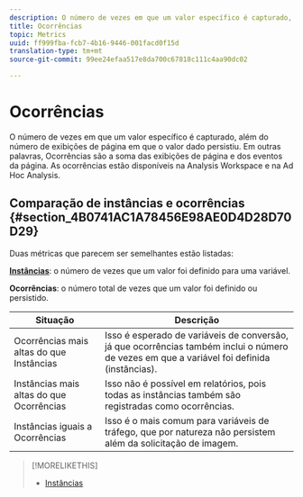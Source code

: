 ```yaml
---
description: O número de vezes em que um valor específico é capturado, além do número de exibições de página em que o valor dado persistiu. Em outras palavras, Ocorrências são a soma das exibições de página e dos eventos da página. As ocorrências estão disponíveis na Analysis Workspace e na Ad Hoc Analysis.
title: Ocorrências
topic: Metrics
uuid: ff999fba-fcb7-4b16-9446-001facd0f15d
translation-type: tm+mt
source-git-commit: 99ee24efaa517e8da700c67818c111c4aa90dc02

---
```



# Ocorrências

O número de vezes em que um valor específico é capturado, além do número de exibições de página em que o valor dado persistiu. Em outras palavras, Ocorrências são a soma das exibições de página e dos eventos da página. As ocorrências estão disponíveis na Analysis Workspace e na Ad Hoc Analysis.

## Comparação de instâncias e ocorrências  {#section_4B0741AC1A78456E98AE0D4D28D70D29}

Duas métricas que parecem ser semelhantes estão listadas:

**[Instâncias](/help/components/c-variables/c-metrics/metrics-instance.md)**: o número de vezes que um valor foi definido para uma variável.

**Ocorrências**: o número total de vezes que um valor foi definido ou persistido.

| Situação | Descrição |
|---|---|
| Ocorrências mais altas do que Instâncias | Isso é esperado de variáveis de conversão, já que ocorrências também inclui o número de vezes em que a variável foi definida (instâncias). |
| Instâncias mais altas do que Ocorrências | Isso não é possível em relatórios, pois todas as instâncias também são registradas como ocorrências. |
| Instâncias iguais a Ocorrências | Isso é o mais comum para variáveis de tráfego, que por natureza não persistem além da solicitação de imagem. |

>[!MORELIKETHIS]
>
>* [Instâncias](/help/components/c-variables/c-metrics/metrics-instance.md)

